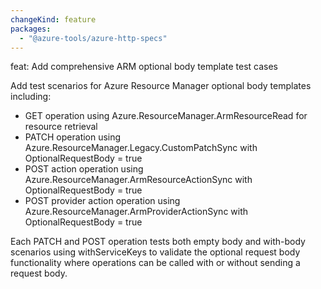 ```yaml
---
changeKind: feature
packages:
  - "@azure-tools/azure-http-specs"
---
```


feat: Add comprehensive ARM optional body template test cases

Add test scenarios for Azure Resource Manager optional body templates including:
- GET operation using Azure.ResourceManager.ArmResourceRead for resource retrieval
- PATCH operation using Azure.ResourceManager.Legacy.CustomPatchSync with OptionalRequestBody = true
- POST action operation using Azure.ResourceManager.ArmResourceActionSync with OptionalRequestBody = true  
- POST provider action operation using Azure.ResourceManager.ArmProviderActionSync with OptionalRequestBody = true

Each PATCH and POST operation tests both empty body and with-body scenarios using withServiceKeys to validate the optional request body functionality where operations can be called with or without sending a request body.